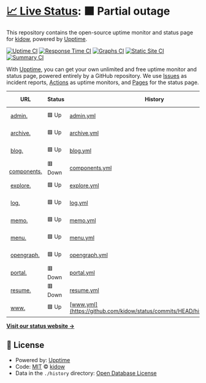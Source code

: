 # [📈 Live Status](https://status.kidow.me): <!--live status--> **🟧 Partial outage**

This repository contains the open-source uptime monitor and status page for [kidow](https://kidow.me), powered by [Upptime](https://github.com/upptime/upptime).

[![Uptime CI](https://github.com/kidow/status/workflows/Uptime%20CI/badge.svg)](https://github.com/kidow/status/actions?query=workflow%3A%22Uptime+CI%22)
[![Response Time CI](https://github.com/kidow/status/workflows/Response%20Time%20CI/badge.svg)](https://github.com/kidow/status/actions?query=workflow%3A%22Response+Time+CI%22)
[![Graphs CI](https://github.com/kidow/status/workflows/Graphs%20CI/badge.svg)](https://github.com/kidow/status/actions?query=workflow%3A%22Graphs+CI%22)
[![Static Site CI](https://github.com/kidow/status/workflows/Static%20Site%20CI/badge.svg)](https://github.com/kidow/status/actions?query=workflow%3A%22Static+Site+CI%22)
[![Summary CI](https://github.com/kidow/status/workflows/Summary%20CI/badge.svg)](https://github.com/kidow/status/actions?query=workflow%3A%22Summary+CI%22)

With [Upptime](https://upptime.js.org), you can get your own unlimited and free uptime monitor and status page, powered entirely by a GitHub repository. We use [Issues](https://github.com/kidow/status/issues) as incident reports, [Actions](https://github.com/kidow/status/actions) as uptime monitors, and [Pages](https://status.kidow.me) for the status page.

<!--start: status pages-->
<!-- This summary is generated by Upptime (https://github.com/upptime/upptime) -->
<!-- Do not edit this manually, your changes will be overwritten -->
<!-- prettier-ignore -->
| URL | Status | History | Response Time | Uptime |
| --- | ------ | ------- | ------------- | ------ |
| <img alt="" src="https://admin.kidow.me/favicon.ico" height="13"> [admin.](https://admin.kidow.me) | 🟩 Up | [admin.yml](https://github.com/kidow/status/commits/HEAD/history/admin.yml) | <details><summary><img alt="Response time graph" src="./graphs/admin/response-time-week.png" height="20"> 205ms</summary><br><a href="https://status.kidow.me/history/admin"><img alt="Response time 205" src="https://img.shields.io/endpoint?url=https%3A%2F%2Fraw.githubusercontent.com%2Fkidow%2Fstatus%2FHEAD%2Fapi%2Fadmin%2Fresponse-time.json"></a><br><a href="https://status.kidow.me/history/admin"><img alt="24-hour response time 49" src="https://img.shields.io/endpoint?url=https%3A%2F%2Fraw.githubusercontent.com%2Fkidow%2Fstatus%2FHEAD%2Fapi%2Fadmin%2Fresponse-time-day.json"></a><br><a href="https://status.kidow.me/history/admin"><img alt="7-day response time 205" src="https://img.shields.io/endpoint?url=https%3A%2F%2Fraw.githubusercontent.com%2Fkidow%2Fstatus%2FHEAD%2Fapi%2Fadmin%2Fresponse-time-week.json"></a><br><a href="https://status.kidow.me/history/admin"><img alt="30-day response time 205" src="https://img.shields.io/endpoint?url=https%3A%2F%2Fraw.githubusercontent.com%2Fkidow%2Fstatus%2FHEAD%2Fapi%2Fadmin%2Fresponse-time-month.json"></a><br><a href="https://status.kidow.me/history/admin"><img alt="1-year response time 205" src="https://img.shields.io/endpoint?url=https%3A%2F%2Fraw.githubusercontent.com%2Fkidow%2Fstatus%2FHEAD%2Fapi%2Fadmin%2Fresponse-time-year.json"></a></details> | <details><summary><a href="https://status.kidow.me/history/admin">100.00%</a></summary><a href="https://status.kidow.me/history/admin"><img alt="All-time uptime 100.00%" src="https://img.shields.io/endpoint?url=https%3A%2F%2Fraw.githubusercontent.com%2Fkidow%2Fstatus%2FHEAD%2Fapi%2Fadmin%2Fuptime.json"></a><br><a href="https://status.kidow.me/history/admin"><img alt="24-hour uptime 100.00%" src="https://img.shields.io/endpoint?url=https%3A%2F%2Fraw.githubusercontent.com%2Fkidow%2Fstatus%2FHEAD%2Fapi%2Fadmin%2Fuptime-day.json"></a><br><a href="https://status.kidow.me/history/admin"><img alt="7-day uptime 100.00%" src="https://img.shields.io/endpoint?url=https%3A%2F%2Fraw.githubusercontent.com%2Fkidow%2Fstatus%2FHEAD%2Fapi%2Fadmin%2Fuptime-week.json"></a><br><a href="https://status.kidow.me/history/admin"><img alt="30-day uptime 100.00%" src="https://img.shields.io/endpoint?url=https%3A%2F%2Fraw.githubusercontent.com%2Fkidow%2Fstatus%2FHEAD%2Fapi%2Fadmin%2Fuptime-month.json"></a><br><a href="https://status.kidow.me/history/admin"><img alt="1-year uptime 100.00%" src="https://img.shields.io/endpoint?url=https%3A%2F%2Fraw.githubusercontent.com%2Fkidow%2Fstatus%2FHEAD%2Fapi%2Fadmin%2Fuptime-year.json"></a></details>
| <img alt="" src="https://archive.kidow.me/img/favicon.ico" height="13"> [archive.](https://archive.kidow.me) | 🟩 Up | [archive.yml](https://github.com/kidow/status/commits/HEAD/history/archive.yml) | <details><summary><img alt="Response time graph" src="./graphs/archive/response-time-week.png" height="20"> 184ms</summary><br><a href="https://status.kidow.me/history/archive"><img alt="Response time 184" src="https://img.shields.io/endpoint?url=https%3A%2F%2Fraw.githubusercontent.com%2Fkidow%2Fstatus%2FHEAD%2Fapi%2Farchive%2Fresponse-time.json"></a><br><a href="https://status.kidow.me/history/archive"><img alt="24-hour response time 53" src="https://img.shields.io/endpoint?url=https%3A%2F%2Fraw.githubusercontent.com%2Fkidow%2Fstatus%2FHEAD%2Fapi%2Farchive%2Fresponse-time-day.json"></a><br><a href="https://status.kidow.me/history/archive"><img alt="7-day response time 184" src="https://img.shields.io/endpoint?url=https%3A%2F%2Fraw.githubusercontent.com%2Fkidow%2Fstatus%2FHEAD%2Fapi%2Farchive%2Fresponse-time-week.json"></a><br><a href="https://status.kidow.me/history/archive"><img alt="30-day response time 184" src="https://img.shields.io/endpoint?url=https%3A%2F%2Fraw.githubusercontent.com%2Fkidow%2Fstatus%2FHEAD%2Fapi%2Farchive%2Fresponse-time-month.json"></a><br><a href="https://status.kidow.me/history/archive"><img alt="1-year response time 184" src="https://img.shields.io/endpoint?url=https%3A%2F%2Fraw.githubusercontent.com%2Fkidow%2Fstatus%2FHEAD%2Fapi%2Farchive%2Fresponse-time-year.json"></a></details> | <details><summary><a href="https://status.kidow.me/history/archive">100.00%</a></summary><a href="https://status.kidow.me/history/archive"><img alt="All-time uptime 100.00%" src="https://img.shields.io/endpoint?url=https%3A%2F%2Fraw.githubusercontent.com%2Fkidow%2Fstatus%2FHEAD%2Fapi%2Farchive%2Fuptime.json"></a><br><a href="https://status.kidow.me/history/archive"><img alt="24-hour uptime 100.00%" src="https://img.shields.io/endpoint?url=https%3A%2F%2Fraw.githubusercontent.com%2Fkidow%2Fstatus%2FHEAD%2Fapi%2Farchive%2Fuptime-day.json"></a><br><a href="https://status.kidow.me/history/archive"><img alt="7-day uptime 100.00%" src="https://img.shields.io/endpoint?url=https%3A%2F%2Fraw.githubusercontent.com%2Fkidow%2Fstatus%2FHEAD%2Fapi%2Farchive%2Fuptime-week.json"></a><br><a href="https://status.kidow.me/history/archive"><img alt="30-day uptime 100.00%" src="https://img.shields.io/endpoint?url=https%3A%2F%2Fraw.githubusercontent.com%2Fkidow%2Fstatus%2FHEAD%2Fapi%2Farchive%2Fuptime-month.json"></a><br><a href="https://status.kidow.me/history/archive"><img alt="1-year uptime 100.00%" src="https://img.shields.io/endpoint?url=https%3A%2F%2Fraw.githubusercontent.com%2Fkidow%2Fstatus%2FHEAD%2Fapi%2Farchive%2Fuptime-year.json"></a></details>
| <img alt="" src="https://blog.kidow.me/favicon.ico" height="13"> [blog.](https://blog.kidow.me) | 🟩 Up | [blog.yml](https://github.com/kidow/status/commits/HEAD/history/blog.yml) | <details><summary><img alt="Response time graph" src="./graphs/blog/response-time-week.png" height="20"> 158ms</summary><br><a href="https://status.kidow.me/history/blog"><img alt="Response time 158" src="https://img.shields.io/endpoint?url=https%3A%2F%2Fraw.githubusercontent.com%2Fkidow%2Fstatus%2FHEAD%2Fapi%2Fblog%2Fresponse-time.json"></a><br><a href="https://status.kidow.me/history/blog"><img alt="24-hour response time 28" src="https://img.shields.io/endpoint?url=https%3A%2F%2Fraw.githubusercontent.com%2Fkidow%2Fstatus%2FHEAD%2Fapi%2Fblog%2Fresponse-time-day.json"></a><br><a href="https://status.kidow.me/history/blog"><img alt="7-day response time 158" src="https://img.shields.io/endpoint?url=https%3A%2F%2Fraw.githubusercontent.com%2Fkidow%2Fstatus%2FHEAD%2Fapi%2Fblog%2Fresponse-time-week.json"></a><br><a href="https://status.kidow.me/history/blog"><img alt="30-day response time 158" src="https://img.shields.io/endpoint?url=https%3A%2F%2Fraw.githubusercontent.com%2Fkidow%2Fstatus%2FHEAD%2Fapi%2Fblog%2Fresponse-time-month.json"></a><br><a href="https://status.kidow.me/history/blog"><img alt="1-year response time 158" src="https://img.shields.io/endpoint?url=https%3A%2F%2Fraw.githubusercontent.com%2Fkidow%2Fstatus%2FHEAD%2Fapi%2Fblog%2Fresponse-time-year.json"></a></details> | <details><summary><a href="https://status.kidow.me/history/blog">100.00%</a></summary><a href="https://status.kidow.me/history/blog"><img alt="All-time uptime 100.00%" src="https://img.shields.io/endpoint?url=https%3A%2F%2Fraw.githubusercontent.com%2Fkidow%2Fstatus%2FHEAD%2Fapi%2Fblog%2Fuptime.json"></a><br><a href="https://status.kidow.me/history/blog"><img alt="24-hour uptime 100.00%" src="https://img.shields.io/endpoint?url=https%3A%2F%2Fraw.githubusercontent.com%2Fkidow%2Fstatus%2FHEAD%2Fapi%2Fblog%2Fuptime-day.json"></a><br><a href="https://status.kidow.me/history/blog"><img alt="7-day uptime 100.00%" src="https://img.shields.io/endpoint?url=https%3A%2F%2Fraw.githubusercontent.com%2Fkidow%2Fstatus%2FHEAD%2Fapi%2Fblog%2Fuptime-week.json"></a><br><a href="https://status.kidow.me/history/blog"><img alt="30-day uptime 100.00%" src="https://img.shields.io/endpoint?url=https%3A%2F%2Fraw.githubusercontent.com%2Fkidow%2Fstatus%2FHEAD%2Fapi%2Fblog%2Fuptime-month.json"></a><br><a href="https://status.kidow.me/history/blog"><img alt="1-year uptime 100.00%" src="https://img.shields.io/endpoint?url=https%3A%2F%2Fraw.githubusercontent.com%2Fkidow%2Fstatus%2FHEAD%2Fapi%2Fblog%2Fuptime-year.json"></a></details>
| <img alt="" src="https://components.kidow.me/favicon.ico" height="13"> [components.](https://components.kidow.me) | 🟥 Down | [components.yml](https://github.com/kidow/status/commits/HEAD/history/components.yml) | <details><summary><img alt="Response time graph" src="./graphs/components/response-time-week.png" height="20"> 83ms</summary><br><a href="https://status.kidow.me/history/components"><img alt="Response time 83" src="https://img.shields.io/endpoint?url=https%3A%2F%2Fraw.githubusercontent.com%2Fkidow%2Fstatus%2FHEAD%2Fapi%2Fcomponents%2Fresponse-time.json"></a><br><a href="https://status.kidow.me/history/components"><img alt="24-hour response time 64" src="https://img.shields.io/endpoint?url=https%3A%2F%2Fraw.githubusercontent.com%2Fkidow%2Fstatus%2FHEAD%2Fapi%2Fcomponents%2Fresponse-time-day.json"></a><br><a href="https://status.kidow.me/history/components"><img alt="7-day response time 83" src="https://img.shields.io/endpoint?url=https%3A%2F%2Fraw.githubusercontent.com%2Fkidow%2Fstatus%2FHEAD%2Fapi%2Fcomponents%2Fresponse-time-week.json"></a><br><a href="https://status.kidow.me/history/components"><img alt="30-day response time 83" src="https://img.shields.io/endpoint?url=https%3A%2F%2Fraw.githubusercontent.com%2Fkidow%2Fstatus%2FHEAD%2Fapi%2Fcomponents%2Fresponse-time-month.json"></a><br><a href="https://status.kidow.me/history/components"><img alt="1-year response time 83" src="https://img.shields.io/endpoint?url=https%3A%2F%2Fraw.githubusercontent.com%2Fkidow%2Fstatus%2FHEAD%2Fapi%2Fcomponents%2Fresponse-time-year.json"></a></details> | <details><summary><a href="https://status.kidow.me/history/components">81.00%</a></summary><a href="https://status.kidow.me/history/components"><img alt="All-time uptime 81.00%" src="https://img.shields.io/endpoint?url=https%3A%2F%2Fraw.githubusercontent.com%2Fkidow%2Fstatus%2FHEAD%2Fapi%2Fcomponents%2Fuptime.json"></a><br><a href="https://status.kidow.me/history/components"><img alt="24-hour uptime 81.23%" src="https://img.shields.io/endpoint?url=https%3A%2F%2Fraw.githubusercontent.com%2Fkidow%2Fstatus%2FHEAD%2Fapi%2Fcomponents%2Fuptime-day.json"></a><br><a href="https://status.kidow.me/history/components"><img alt="7-day uptime 81.00%" src="https://img.shields.io/endpoint?url=https%3A%2F%2Fraw.githubusercontent.com%2Fkidow%2Fstatus%2FHEAD%2Fapi%2Fcomponents%2Fuptime-week.json"></a><br><a href="https://status.kidow.me/history/components"><img alt="30-day uptime 81.00%" src="https://img.shields.io/endpoint?url=https%3A%2F%2Fraw.githubusercontent.com%2Fkidow%2Fstatus%2FHEAD%2Fapi%2Fcomponents%2Fuptime-month.json"></a><br><a href="https://status.kidow.me/history/components"><img alt="1-year uptime 81.00%" src="https://img.shields.io/endpoint?url=https%3A%2F%2Fraw.githubusercontent.com%2Fkidow%2Fstatus%2FHEAD%2Fapi%2Fcomponents%2Fuptime-year.json"></a></details>
| <img alt="" src="https://explore.kidow.me/favicon.ico" height="13"> [explore.](https://explore.kidow.me) | 🟩 Up | [explore.yml](https://github.com/kidow/status/commits/HEAD/history/explore.yml) | <details><summary><img alt="Response time graph" src="./graphs/explore/response-time-week.png" height="20"> 336ms</summary><br><a href="https://status.kidow.me/history/explore"><img alt="Response time 336" src="https://img.shields.io/endpoint?url=https%3A%2F%2Fraw.githubusercontent.com%2Fkidow%2Fstatus%2FHEAD%2Fapi%2Fexplore%2Fresponse-time.json"></a><br><a href="https://status.kidow.me/history/explore"><img alt="24-hour response time 336" src="https://img.shields.io/endpoint?url=https%3A%2F%2Fraw.githubusercontent.com%2Fkidow%2Fstatus%2FHEAD%2Fapi%2Fexplore%2Fresponse-time-day.json"></a><br><a href="https://status.kidow.me/history/explore"><img alt="7-day response time 336" src="https://img.shields.io/endpoint?url=https%3A%2F%2Fraw.githubusercontent.com%2Fkidow%2Fstatus%2FHEAD%2Fapi%2Fexplore%2Fresponse-time-week.json"></a><br><a href="https://status.kidow.me/history/explore"><img alt="30-day response time 336" src="https://img.shields.io/endpoint?url=https%3A%2F%2Fraw.githubusercontent.com%2Fkidow%2Fstatus%2FHEAD%2Fapi%2Fexplore%2Fresponse-time-month.json"></a><br><a href="https://status.kidow.me/history/explore"><img alt="1-year response time 336" src="https://img.shields.io/endpoint?url=https%3A%2F%2Fraw.githubusercontent.com%2Fkidow%2Fstatus%2FHEAD%2Fapi%2Fexplore%2Fresponse-time-year.json"></a></details> | <details><summary><a href="https://status.kidow.me/history/explore">85.05%</a></summary><a href="https://status.kidow.me/history/explore"><img alt="All-time uptime 85.05%" src="https://img.shields.io/endpoint?url=https%3A%2F%2Fraw.githubusercontent.com%2Fkidow%2Fstatus%2FHEAD%2Fapi%2Fexplore%2Fuptime.json"></a><br><a href="https://status.kidow.me/history/explore"><img alt="24-hour uptime 85.05%" src="https://img.shields.io/endpoint?url=https%3A%2F%2Fraw.githubusercontent.com%2Fkidow%2Fstatus%2FHEAD%2Fapi%2Fexplore%2Fuptime-day.json"></a><br><a href="https://status.kidow.me/history/explore"><img alt="7-day uptime 85.05%" src="https://img.shields.io/endpoint?url=https%3A%2F%2Fraw.githubusercontent.com%2Fkidow%2Fstatus%2FHEAD%2Fapi%2Fexplore%2Fuptime-week.json"></a><br><a href="https://status.kidow.me/history/explore"><img alt="30-day uptime 85.05%" src="https://img.shields.io/endpoint?url=https%3A%2F%2Fraw.githubusercontent.com%2Fkidow%2Fstatus%2FHEAD%2Fapi%2Fexplore%2Fuptime-month.json"></a><br><a href="https://status.kidow.me/history/explore"><img alt="1-year uptime 85.05%" src="https://img.shields.io/endpoint?url=https%3A%2F%2Fraw.githubusercontent.com%2Fkidow%2Fstatus%2FHEAD%2Fapi%2Fexplore%2Fuptime-year.json"></a></details>
| <img alt="" src="https://log.kidow.me/favicon.ico" height="13"> [log.](https://log.kidow.me) | 🟩 Up | [log.yml](https://github.com/kidow/status/commits/HEAD/history/log.yml) | <details><summary><img alt="Response time graph" src="./graphs/log/response-time-week.png" height="20"> 114ms</summary><br><a href="https://status.kidow.me/history/log"><img alt="Response time 114" src="https://img.shields.io/endpoint?url=https%3A%2F%2Fraw.githubusercontent.com%2Fkidow%2Fstatus%2FHEAD%2Fapi%2Flog%2Fresponse-time.json"></a><br><a href="https://status.kidow.me/history/log"><img alt="24-hour response time 51" src="https://img.shields.io/endpoint?url=https%3A%2F%2Fraw.githubusercontent.com%2Fkidow%2Fstatus%2FHEAD%2Fapi%2Flog%2Fresponse-time-day.json"></a><br><a href="https://status.kidow.me/history/log"><img alt="7-day response time 114" src="https://img.shields.io/endpoint?url=https%3A%2F%2Fraw.githubusercontent.com%2Fkidow%2Fstatus%2FHEAD%2Fapi%2Flog%2Fresponse-time-week.json"></a><br><a href="https://status.kidow.me/history/log"><img alt="30-day response time 114" src="https://img.shields.io/endpoint?url=https%3A%2F%2Fraw.githubusercontent.com%2Fkidow%2Fstatus%2FHEAD%2Fapi%2Flog%2Fresponse-time-month.json"></a><br><a href="https://status.kidow.me/history/log"><img alt="1-year response time 114" src="https://img.shields.io/endpoint?url=https%3A%2F%2Fraw.githubusercontent.com%2Fkidow%2Fstatus%2FHEAD%2Fapi%2Flog%2Fresponse-time-year.json"></a></details> | <details><summary><a href="https://status.kidow.me/history/log">85.35%</a></summary><a href="https://status.kidow.me/history/log"><img alt="All-time uptime 85.35%" src="https://img.shields.io/endpoint?url=https%3A%2F%2Fraw.githubusercontent.com%2Fkidow%2Fstatus%2FHEAD%2Fapi%2Flog%2Fuptime.json"></a><br><a href="https://status.kidow.me/history/log"><img alt="24-hour uptime 79.84%" src="https://img.shields.io/endpoint?url=https%3A%2F%2Fraw.githubusercontent.com%2Fkidow%2Fstatus%2FHEAD%2Fapi%2Flog%2Fuptime-day.json"></a><br><a href="https://status.kidow.me/history/log"><img alt="7-day uptime 85.35%" src="https://img.shields.io/endpoint?url=https%3A%2F%2Fraw.githubusercontent.com%2Fkidow%2Fstatus%2FHEAD%2Fapi%2Flog%2Fuptime-week.json"></a><br><a href="https://status.kidow.me/history/log"><img alt="30-day uptime 85.35%" src="https://img.shields.io/endpoint?url=https%3A%2F%2Fraw.githubusercontent.com%2Fkidow%2Fstatus%2FHEAD%2Fapi%2Flog%2Fuptime-month.json"></a><br><a href="https://status.kidow.me/history/log"><img alt="1-year uptime 85.35%" src="https://img.shields.io/endpoint?url=https%3A%2F%2Fraw.githubusercontent.com%2Fkidow%2Fstatus%2FHEAD%2Fapi%2Flog%2Fuptime-year.json"></a></details>
| <img alt="" src="https://memo.kidow.me/favicon.ico" height="13"> [memo.](https://memo.kidow.me) | 🟩 Up | [memo.yml](https://github.com/kidow/status/commits/HEAD/history/memo.yml) | <details><summary><img alt="Response time graph" src="./graphs/memo/response-time-week.png" height="20"> 244ms</summary><br><a href="https://status.kidow.me/history/memo"><img alt="Response time 244" src="https://img.shields.io/endpoint?url=https%3A%2F%2Fraw.githubusercontent.com%2Fkidow%2Fstatus%2FHEAD%2Fapi%2Fmemo%2Fresponse-time.json"></a><br><a href="https://status.kidow.me/history/memo"><img alt="24-hour response time 380" src="https://img.shields.io/endpoint?url=https%3A%2F%2Fraw.githubusercontent.com%2Fkidow%2Fstatus%2FHEAD%2Fapi%2Fmemo%2Fresponse-time-day.json"></a><br><a href="https://status.kidow.me/history/memo"><img alt="7-day response time 244" src="https://img.shields.io/endpoint?url=https%3A%2F%2Fraw.githubusercontent.com%2Fkidow%2Fstatus%2FHEAD%2Fapi%2Fmemo%2Fresponse-time-week.json"></a><br><a href="https://status.kidow.me/history/memo"><img alt="30-day response time 244" src="https://img.shields.io/endpoint?url=https%3A%2F%2Fraw.githubusercontent.com%2Fkidow%2Fstatus%2FHEAD%2Fapi%2Fmemo%2Fresponse-time-month.json"></a><br><a href="https://status.kidow.me/history/memo"><img alt="1-year response time 244" src="https://img.shields.io/endpoint?url=https%3A%2F%2Fraw.githubusercontent.com%2Fkidow%2Fstatus%2FHEAD%2Fapi%2Fmemo%2Fresponse-time-year.json"></a></details> | <details><summary><a href="https://status.kidow.me/history/memo">87.07%</a></summary><a href="https://status.kidow.me/history/memo"><img alt="All-time uptime 87.07%" src="https://img.shields.io/endpoint?url=https%3A%2F%2Fraw.githubusercontent.com%2Fkidow%2Fstatus%2FHEAD%2Fapi%2Fmemo%2Fuptime.json"></a><br><a href="https://status.kidow.me/history/memo"><img alt="24-hour uptime 81.21%" src="https://img.shields.io/endpoint?url=https%3A%2F%2Fraw.githubusercontent.com%2Fkidow%2Fstatus%2FHEAD%2Fapi%2Fmemo%2Fuptime-day.json"></a><br><a href="https://status.kidow.me/history/memo"><img alt="7-day uptime 87.07%" src="https://img.shields.io/endpoint?url=https%3A%2F%2Fraw.githubusercontent.com%2Fkidow%2Fstatus%2FHEAD%2Fapi%2Fmemo%2Fuptime-week.json"></a><br><a href="https://status.kidow.me/history/memo"><img alt="30-day uptime 87.07%" src="https://img.shields.io/endpoint?url=https%3A%2F%2Fraw.githubusercontent.com%2Fkidow%2Fstatus%2FHEAD%2Fapi%2Fmemo%2Fuptime-month.json"></a><br><a href="https://status.kidow.me/history/memo"><img alt="1-year uptime 87.07%" src="https://img.shields.io/endpoint?url=https%3A%2F%2Fraw.githubusercontent.com%2Fkidow%2Fstatus%2FHEAD%2Fapi%2Fmemo%2Fuptime-year.json"></a></details>
| <img alt="" src="https://menu.kidow.me/favicon.ico" height="13"> [menu.](https://menu.kidow.me) | 🟩 Up | [menu.yml](https://github.com/kidow/status/commits/HEAD/history/menu.yml) | <details><summary><img alt="Response time graph" src="./graphs/menu/response-time-week.png" height="20"> 166ms</summary><br><a href="https://status.kidow.me/history/menu"><img alt="Response time 166" src="https://img.shields.io/endpoint?url=https%3A%2F%2Fraw.githubusercontent.com%2Fkidow%2Fstatus%2FHEAD%2Fapi%2Fmenu%2Fresponse-time.json"></a><br><a href="https://status.kidow.me/history/menu"><img alt="24-hour response time 40" src="https://img.shields.io/endpoint?url=https%3A%2F%2Fraw.githubusercontent.com%2Fkidow%2Fstatus%2FHEAD%2Fapi%2Fmenu%2Fresponse-time-day.json"></a><br><a href="https://status.kidow.me/history/menu"><img alt="7-day response time 166" src="https://img.shields.io/endpoint?url=https%3A%2F%2Fraw.githubusercontent.com%2Fkidow%2Fstatus%2FHEAD%2Fapi%2Fmenu%2Fresponse-time-week.json"></a><br><a href="https://status.kidow.me/history/menu"><img alt="30-day response time 166" src="https://img.shields.io/endpoint?url=https%3A%2F%2Fraw.githubusercontent.com%2Fkidow%2Fstatus%2FHEAD%2Fapi%2Fmenu%2Fresponse-time-month.json"></a><br><a href="https://status.kidow.me/history/menu"><img alt="1-year response time 166" src="https://img.shields.io/endpoint?url=https%3A%2F%2Fraw.githubusercontent.com%2Fkidow%2Fstatus%2FHEAD%2Fapi%2Fmenu%2Fresponse-time-year.json"></a></details> | <details><summary><a href="https://status.kidow.me/history/menu">98.41%</a></summary><a href="https://status.kidow.me/history/menu"><img alt="All-time uptime 98.41%" src="https://img.shields.io/endpoint?url=https%3A%2F%2Fraw.githubusercontent.com%2Fkidow%2Fstatus%2FHEAD%2Fapi%2Fmenu%2Fuptime.json"></a><br><a href="https://status.kidow.me/history/menu"><img alt="24-hour uptime 98.18%" src="https://img.shields.io/endpoint?url=https%3A%2F%2Fraw.githubusercontent.com%2Fkidow%2Fstatus%2FHEAD%2Fapi%2Fmenu%2Fuptime-day.json"></a><br><a href="https://status.kidow.me/history/menu"><img alt="7-day uptime 98.41%" src="https://img.shields.io/endpoint?url=https%3A%2F%2Fraw.githubusercontent.com%2Fkidow%2Fstatus%2FHEAD%2Fapi%2Fmenu%2Fuptime-week.json"></a><br><a href="https://status.kidow.me/history/menu"><img alt="30-day uptime 98.41%" src="https://img.shields.io/endpoint?url=https%3A%2F%2Fraw.githubusercontent.com%2Fkidow%2Fstatus%2FHEAD%2Fapi%2Fmenu%2Fuptime-month.json"></a><br><a href="https://status.kidow.me/history/menu"><img alt="1-year uptime 98.41%" src="https://img.shields.io/endpoint?url=https%3A%2F%2Fraw.githubusercontent.com%2Fkidow%2Fstatus%2FHEAD%2Fapi%2Fmenu%2Fuptime-year.json"></a></details>
| <img alt="" src="https://opengraph.kidow.me/favicon.ico" height="13"> [opengraph.](https://opengraph.kidow.me) | 🟩 Up | [opengraph.yml](https://github.com/kidow/status/commits/HEAD/history/opengraph.yml) | <details><summary><img alt="Response time graph" src="./graphs/opengraph/response-time-week.png" height="20"> 164ms</summary><br><a href="https://status.kidow.me/history/opengraph"><img alt="Response time 164" src="https://img.shields.io/endpoint?url=https%3A%2F%2Fraw.githubusercontent.com%2Fkidow%2Fstatus%2FHEAD%2Fapi%2Fopengraph%2Fresponse-time.json"></a><br><a href="https://status.kidow.me/history/opengraph"><img alt="24-hour response time 36" src="https://img.shields.io/endpoint?url=https%3A%2F%2Fraw.githubusercontent.com%2Fkidow%2Fstatus%2FHEAD%2Fapi%2Fopengraph%2Fresponse-time-day.json"></a><br><a href="https://status.kidow.me/history/opengraph"><img alt="7-day response time 164" src="https://img.shields.io/endpoint?url=https%3A%2F%2Fraw.githubusercontent.com%2Fkidow%2Fstatus%2FHEAD%2Fapi%2Fopengraph%2Fresponse-time-week.json"></a><br><a href="https://status.kidow.me/history/opengraph"><img alt="30-day response time 164" src="https://img.shields.io/endpoint?url=https%3A%2F%2Fraw.githubusercontent.com%2Fkidow%2Fstatus%2FHEAD%2Fapi%2Fopengraph%2Fresponse-time-month.json"></a><br><a href="https://status.kidow.me/history/opengraph"><img alt="1-year response time 164" src="https://img.shields.io/endpoint?url=https%3A%2F%2Fraw.githubusercontent.com%2Fkidow%2Fstatus%2FHEAD%2Fapi%2Fopengraph%2Fresponse-time-year.json"></a></details> | <details><summary><a href="https://status.kidow.me/history/opengraph">74.67%</a></summary><a href="https://status.kidow.me/history/opengraph"><img alt="All-time uptime 74.67%" src="https://img.shields.io/endpoint?url=https%3A%2F%2Fraw.githubusercontent.com%2Fkidow%2Fstatus%2FHEAD%2Fapi%2Fopengraph%2Fuptime.json"></a><br><a href="https://status.kidow.me/history/opengraph"><img alt="24-hour uptime 51.80%" src="https://img.shields.io/endpoint?url=https%3A%2F%2Fraw.githubusercontent.com%2Fkidow%2Fstatus%2FHEAD%2Fapi%2Fopengraph%2Fuptime-day.json"></a><br><a href="https://status.kidow.me/history/opengraph"><img alt="7-day uptime 74.67%" src="https://img.shields.io/endpoint?url=https%3A%2F%2Fraw.githubusercontent.com%2Fkidow%2Fstatus%2FHEAD%2Fapi%2Fopengraph%2Fuptime-week.json"></a><br><a href="https://status.kidow.me/history/opengraph"><img alt="30-day uptime 74.67%" src="https://img.shields.io/endpoint?url=https%3A%2F%2Fraw.githubusercontent.com%2Fkidow%2Fstatus%2FHEAD%2Fapi%2Fopengraph%2Fuptime-month.json"></a><br><a href="https://status.kidow.me/history/opengraph"><img alt="1-year uptime 74.67%" src="https://img.shields.io/endpoint?url=https%3A%2F%2Fraw.githubusercontent.com%2Fkidow%2Fstatus%2FHEAD%2Fapi%2Fopengraph%2Fuptime-year.json"></a></details>
| <img alt="" src="https://portal.kidow.me/favicon.ico" height="13"> [portal.](https://portal.kidow.me) | 🟥 Down | [portal.yml](https://github.com/kidow/status/commits/HEAD/history/portal.yml) | <details><summary><img alt="Response time graph" src="./graphs/portal/response-time-week.png" height="20"> 98ms</summary><br><a href="https://status.kidow.me/history/portal"><img alt="Response time 98" src="https://img.shields.io/endpoint?url=https%3A%2F%2Fraw.githubusercontent.com%2Fkidow%2Fstatus%2FHEAD%2Fapi%2Fportal%2Fresponse-time.json"></a><br><a href="https://status.kidow.me/history/portal"><img alt="24-hour response time 89" src="https://img.shields.io/endpoint?url=https%3A%2F%2Fraw.githubusercontent.com%2Fkidow%2Fstatus%2FHEAD%2Fapi%2Fportal%2Fresponse-time-day.json"></a><br><a href="https://status.kidow.me/history/portal"><img alt="7-day response time 98" src="https://img.shields.io/endpoint?url=https%3A%2F%2Fraw.githubusercontent.com%2Fkidow%2Fstatus%2FHEAD%2Fapi%2Fportal%2Fresponse-time-week.json"></a><br><a href="https://status.kidow.me/history/portal"><img alt="30-day response time 98" src="https://img.shields.io/endpoint?url=https%3A%2F%2Fraw.githubusercontent.com%2Fkidow%2Fstatus%2FHEAD%2Fapi%2Fportal%2Fresponse-time-month.json"></a><br><a href="https://status.kidow.me/history/portal"><img alt="1-year response time 98" src="https://img.shields.io/endpoint?url=https%3A%2F%2Fraw.githubusercontent.com%2Fkidow%2Fstatus%2FHEAD%2Fapi%2Fportal%2Fresponse-time-year.json"></a></details> | <details><summary><a href="https://status.kidow.me/history/portal">89.03%</a></summary><a href="https://status.kidow.me/history/portal"><img alt="All-time uptime 89.03%" src="https://img.shields.io/endpoint?url=https%3A%2F%2Fraw.githubusercontent.com%2Fkidow%2Fstatus%2FHEAD%2Fapi%2Fportal%2Fuptime.json"></a><br><a href="https://status.kidow.me/history/portal"><img alt="24-hour uptime 94.70%" src="https://img.shields.io/endpoint?url=https%3A%2F%2Fraw.githubusercontent.com%2Fkidow%2Fstatus%2FHEAD%2Fapi%2Fportal%2Fuptime-day.json"></a><br><a href="https://status.kidow.me/history/portal"><img alt="7-day uptime 89.03%" src="https://img.shields.io/endpoint?url=https%3A%2F%2Fraw.githubusercontent.com%2Fkidow%2Fstatus%2FHEAD%2Fapi%2Fportal%2Fuptime-week.json"></a><br><a href="https://status.kidow.me/history/portal"><img alt="30-day uptime 89.03%" src="https://img.shields.io/endpoint?url=https%3A%2F%2Fraw.githubusercontent.com%2Fkidow%2Fstatus%2FHEAD%2Fapi%2Fportal%2Fuptime-month.json"></a><br><a href="https://status.kidow.me/history/portal"><img alt="1-year uptime 89.03%" src="https://img.shields.io/endpoint?url=https%3A%2F%2Fraw.githubusercontent.com%2Fkidow%2Fstatus%2FHEAD%2Fapi%2Fportal%2Fuptime-year.json"></a></details>
| <img alt="" src="https://raw.githubusercontent.com/kidow/resume/main/static/favicon.ico" height="13"> [resume.](https://resume.kidow.me) | 🟥 Down | [resume.yml](https://github.com/kidow/status/commits/HEAD/history/resume.yml) | <details><summary><img alt="Response time graph" src="./graphs/resume/response-time-week.png" height="20"> 109ms</summary><br><a href="https://status.kidow.me/history/resume"><img alt="Response time 109" src="https://img.shields.io/endpoint?url=https%3A%2F%2Fraw.githubusercontent.com%2Fkidow%2Fstatus%2FHEAD%2Fapi%2Fresume%2Fresponse-time.json"></a><br><a href="https://status.kidow.me/history/resume"><img alt="24-hour response time 42" src="https://img.shields.io/endpoint?url=https%3A%2F%2Fraw.githubusercontent.com%2Fkidow%2Fstatus%2FHEAD%2Fapi%2Fresume%2Fresponse-time-day.json"></a><br><a href="https://status.kidow.me/history/resume"><img alt="7-day response time 109" src="https://img.shields.io/endpoint?url=https%3A%2F%2Fraw.githubusercontent.com%2Fkidow%2Fstatus%2FHEAD%2Fapi%2Fresume%2Fresponse-time-week.json"></a><br><a href="https://status.kidow.me/history/resume"><img alt="30-day response time 109" src="https://img.shields.io/endpoint?url=https%3A%2F%2Fraw.githubusercontent.com%2Fkidow%2Fstatus%2FHEAD%2Fapi%2Fresume%2Fresponse-time-month.json"></a><br><a href="https://status.kidow.me/history/resume"><img alt="1-year response time 109" src="https://img.shields.io/endpoint?url=https%3A%2F%2Fraw.githubusercontent.com%2Fkidow%2Fstatus%2FHEAD%2Fapi%2Fresume%2Fresponse-time-year.json"></a></details> | <details><summary><a href="https://status.kidow.me/history/resume">93.35%</a></summary><a href="https://status.kidow.me/history/resume"><img alt="All-time uptime 93.35%" src="https://img.shields.io/endpoint?url=https%3A%2F%2Fraw.githubusercontent.com%2Fkidow%2Fstatus%2FHEAD%2Fapi%2Fresume%2Fuptime.json"></a><br><a href="https://status.kidow.me/history/resume"><img alt="24-hour uptime 91.76%" src="https://img.shields.io/endpoint?url=https%3A%2F%2Fraw.githubusercontent.com%2Fkidow%2Fstatus%2FHEAD%2Fapi%2Fresume%2Fuptime-day.json"></a><br><a href="https://status.kidow.me/history/resume"><img alt="7-day uptime 93.35%" src="https://img.shields.io/endpoint?url=https%3A%2F%2Fraw.githubusercontent.com%2Fkidow%2Fstatus%2FHEAD%2Fapi%2Fresume%2Fuptime-week.json"></a><br><a href="https://status.kidow.me/history/resume"><img alt="30-day uptime 93.35%" src="https://img.shields.io/endpoint?url=https%3A%2F%2Fraw.githubusercontent.com%2Fkidow%2Fstatus%2FHEAD%2Fapi%2Fresume%2Fuptime-month.json"></a><br><a href="https://status.kidow.me/history/resume"><img alt="1-year uptime 93.35%" src="https://img.shields.io/endpoint?url=https%3A%2F%2Fraw.githubusercontent.com%2Fkidow%2Fstatus%2FHEAD%2Fapi%2Fresume%2Fuptime-year.json"></a></details>
| <img alt="" src="https://www.kidow.me/favicon.ico" height="13"> [www.](https://www.kidow.me) | 🟩 Up | [www.yml](https://github.com/kidow/status/commits/HEAD/history/www.yml) | <details><summary><img alt="Response time graph" src="./graphs/www/response-time-week.png" height="20"> 93ms</summary><br><a href="https://status.kidow.me/history/www"><img alt="Response time 93" src="https://img.shields.io/endpoint?url=https%3A%2F%2Fraw.githubusercontent.com%2Fkidow%2Fstatus%2FHEAD%2Fapi%2Fwww%2Fresponse-time.json"></a><br><a href="https://status.kidow.me/history/www"><img alt="24-hour response time 61" src="https://img.shields.io/endpoint?url=https%3A%2F%2Fraw.githubusercontent.com%2Fkidow%2Fstatus%2FHEAD%2Fapi%2Fwww%2Fresponse-time-day.json"></a><br><a href="https://status.kidow.me/history/www"><img alt="7-day response time 93" src="https://img.shields.io/endpoint?url=https%3A%2F%2Fraw.githubusercontent.com%2Fkidow%2Fstatus%2FHEAD%2Fapi%2Fwww%2Fresponse-time-week.json"></a><br><a href="https://status.kidow.me/history/www"><img alt="30-day response time 93" src="https://img.shields.io/endpoint?url=https%3A%2F%2Fraw.githubusercontent.com%2Fkidow%2Fstatus%2FHEAD%2Fapi%2Fwww%2Fresponse-time-month.json"></a><br><a href="https://status.kidow.me/history/www"><img alt="1-year response time 93" src="https://img.shields.io/endpoint?url=https%3A%2F%2Fraw.githubusercontent.com%2Fkidow%2Fstatus%2FHEAD%2Fapi%2Fwww%2Fresponse-time-year.json"></a></details> | <details><summary><a href="https://status.kidow.me/history/www">92.43%</a></summary><a href="https://status.kidow.me/history/www"><img alt="All-time uptime 92.43%" src="https://img.shields.io/endpoint?url=https%3A%2F%2Fraw.githubusercontent.com%2Fkidow%2Fstatus%2FHEAD%2Fapi%2Fwww%2Fuptime.json"></a><br><a href="https://status.kidow.me/history/www"><img alt="24-hour uptime 89.30%" src="https://img.shields.io/endpoint?url=https%3A%2F%2Fraw.githubusercontent.com%2Fkidow%2Fstatus%2FHEAD%2Fapi%2Fwww%2Fuptime-day.json"></a><br><a href="https://status.kidow.me/history/www"><img alt="7-day uptime 92.43%" src="https://img.shields.io/endpoint?url=https%3A%2F%2Fraw.githubusercontent.com%2Fkidow%2Fstatus%2FHEAD%2Fapi%2Fwww%2Fuptime-week.json"></a><br><a href="https://status.kidow.me/history/www"><img alt="30-day uptime 92.43%" src="https://img.shields.io/endpoint?url=https%3A%2F%2Fraw.githubusercontent.com%2Fkidow%2Fstatus%2FHEAD%2Fapi%2Fwww%2Fuptime-month.json"></a><br><a href="https://status.kidow.me/history/www"><img alt="1-year uptime 92.43%" src="https://img.shields.io/endpoint?url=https%3A%2F%2Fraw.githubusercontent.com%2Fkidow%2Fstatus%2FHEAD%2Fapi%2Fwww%2Fuptime-year.json"></a></details>

<!--end: status pages-->

[**Visit our status website →**](https://status.kidow.me)

## 📄 License

- Powered by: [Upptime](https://github.com/upptime/upptime)
- Code: [MIT](./LICENSE) © [kidow](https://kidow.me)
- Data in the `./history` directory: [Open Database License](https://opendatacommons.org/licenses/odbl/1-0/)
